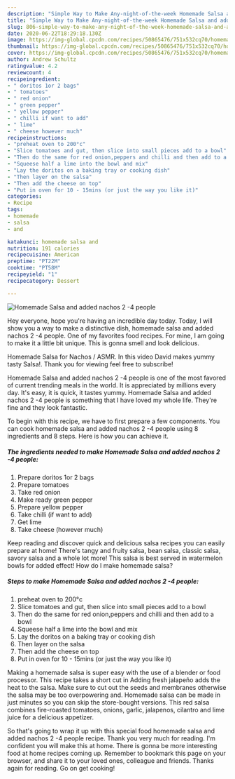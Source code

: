 ```yaml
---
description: "Simple Way to Make Any-night-of-the-week Homemade Salsa and added nachos 2 -4 people"
title: "Simple Way to Make Any-night-of-the-week Homemade Salsa and added nachos 2 -4 people"
slug: 806-simple-way-to-make-any-night-of-the-week-homemade-salsa-and-added-nachos-2-4-people
date: 2020-06-22T18:29:18.130Z
image: https://img-global.cpcdn.com/recipes/50865476/751x532cq70/homemade-salsa-and-added-nachos-2-4-people-recipe-main-photo.jpg
thumbnail: https://img-global.cpcdn.com/recipes/50865476/751x532cq70/homemade-salsa-and-added-nachos-2-4-people-recipe-main-photo.jpg
cover: https://img-global.cpcdn.com/recipes/50865476/751x532cq70/homemade-salsa-and-added-nachos-2-4-people-recipe-main-photo.jpg
author: Andrew Schultz
ratingvalue: 4.2
reviewcount: 4
recipeingredient:
- " doritos 1or 2 bags"
- " tomatoes"
- " red onion"
- " green pepper"
- " yellow pepper"
- " chilli if want to add"
- " lime"
- " cheese however much"
recipeinstructions:
- "preheat oven to 200°c"
- "Slice tomatoes and gut, then slice into small pieces add to a bowl"
- "Then do the same for red onion,peppers and chilli and then add to a bowl"
- "Squeese half a lime into the bowl and mix"
- "Lay the doritos on a baking tray or cooking dish"
- "Then layer on the salsa"
- "Then add the cheese on top"
- "Put in oven for 10 - 15mins (or just the way you like it)"
categories:
- Recipe
tags:
- homemade
- salsa
- and

katakunci: homemade salsa and 
nutrition: 191 calories
recipecuisine: American
preptime: "PT22M"
cooktime: "PT58M"
recipeyield: "1"
recipecategory: Dessert

---
```



![Homemade Salsa and added nachos 2 -4 people](https://img-global.cpcdn.com/recipes/50865476/751x532cq70/homemade-salsa-and-added-nachos-2-4-people-recipe-main-photo.jpg)

Hey everyone, hope you're having an incredible day today. Today, I will show you a way to make a distinctive dish, homemade salsa and added nachos 2 -4 people. One of my favorites food recipes. For mine, I am going to make it a little bit unique. This is gonna smell and look delicious.

Homemade Salsa for Nachos / ASMR. In this video David makes yummy tasty Salsa!. Thank you for viewing feel free to subscribe!

Homemade Salsa and added nachos 2 -4 people is one of the most favored of current trending meals in the world. It is appreciated by millions every day. It's easy, it is quick, it tastes yummy. Homemade Salsa and added nachos 2 -4 people is something that I have loved my whole life. They're fine and they look fantastic.


To begin with this recipe, we have to first prepare a few components. You can cook homemade salsa and added nachos 2 -4 people using 8 ingredients and 8 steps. Here is how you can achieve it.

<!--inarticleads1-->

##### The ingredients needed to make Homemade Salsa and added nachos 2 -4 people:

1. Prepare  doritos 1or 2 bags
1. Prepare  tomatoes
1. Take  red onion
1. Make ready  green pepper
1. Prepare  yellow pepper
1. Take  chilli (if want to add)
1. Get  lime
1. Take  cheese (however much)


Keep reading and discover quick and delicious salsa recipes you can easily prepare at home! There&#39;s tangy and fruity salsa, bean salsa, classic salsa, savory salsa and a whole lot more! This salsa is best served in watermelon bowls for added effect! How do I make homemade salsa? 

<!--inarticleads2-->

##### Steps to make Homemade Salsa and added nachos 2 -4 people:

1. preheat oven to 200°c
1. Slice tomatoes and gut, then slice into small pieces add to a bowl
1. Then do the same for red onion,peppers and chilli and then add to a bowl
1. Squeese half a lime into the bowl and mix
1. Lay the doritos on a baking tray or cooking dish
1. Then layer on the salsa
1. Then add the cheese on top
1. Put in oven for 10 - 15mins (or just the way you like it)


Making a homemade salsa is super easy with the use of a blender or food processor. This recipe takes a short cut in Adding fresh jalapeño adds the heat to the salsa. Make sure to cut out the seeds and membranes otherwise the salsa may be too overpowering and. Homemade salsa can be made in just minutes so you can skip the store-bought versions. This red salsa combines fire-roasted tomatoes, onions, garlic, jalapenos, cilantro and lime juice for a delicious appetizer. 

So that's going to wrap it up with this special food homemade salsa and added nachos 2 -4 people recipe. Thank you very much for reading. I'm confident you will make this at home. There is gonna be more interesting food at home recipes coming up. Remember to bookmark this page on your browser, and share it to your loved ones, colleague and friends. Thanks again for reading. Go on get cooking!

